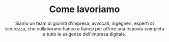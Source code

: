 ---
title: Come lavoriamo
subtitle: "Siamo un team di giuristi d'impresa, avvocati, ingegneri, esperti di sicurezza, che collaborano fianco a fianco per offrire una risposta completa a tutte le esigenze dell'impresa digitale."
image_path: come-lavoriamo.svg
order: 0
---